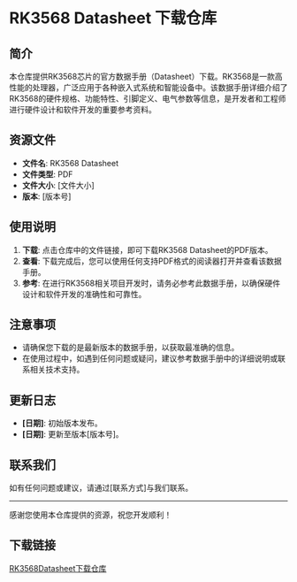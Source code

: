 # RK3568 Datasheet 下载仓库

## 简介

本仓库提供RK3568芯片的官方数据手册（Datasheet）下载。RK3568是一款高性能的处理器，广泛应用于各种嵌入式系统和智能设备中。该数据手册详细介绍了RK3568的硬件规格、功能特性、引脚定义、电气参数等信息，是开发者和工程师进行硬件设计和软件开发的重要参考资料。

## 资源文件

- **文件名**: RK3568 Datasheet
- **文件类型**: PDF
- **文件大小**: [文件大小]
- **版本**: [版本号]

## 使用说明

1. **下载**: 点击仓库中的文件链接，即可下载RK3568 Datasheet的PDF版本。
2. **查看**: 下载完成后，您可以使用任何支持PDF格式的阅读器打开并查看该数据手册。
3. **参考**: 在进行RK3568相关项目开发时，请务必参考此数据手册，以确保硬件设计和软件开发的准确性和可靠性。

## 注意事项

- 请确保您下载的是最新版本的数据手册，以获取最准确的信息。
- 在使用过程中，如遇到任何问题或疑问，建议参考数据手册中的详细说明或联系相关技术支持。

## 更新日志

- **[日期]**: 初始版本发布。
- **[日期]**: 更新至版本[版本号]。

## 联系我们

如有任何问题或建议，请通过[联系方式]与我们联系。

---

感谢您使用本仓库提供的资源，祝您开发顺利！

## 下载链接

[RK3568Datasheet下载仓库](https://pan.quark.cn/s/e6d300adba7a)